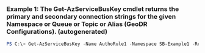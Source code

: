 ### Example 1: The Get-AzServiceBusKey cmdlet returns the primary and secondary connection strings for the given Namespace or Queue or Topic or Alias (GeoDR Configurations). (autogenerated)
```powershell
PS C:\> Get-AzServiceBusKey -Name AuthoRule1 -Namespace SB-Example1 -ResourceGroupName Default-ServiceBus-WestUS
```

